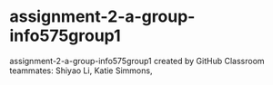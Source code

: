 # assignment-2-a-group-info575group1
assignment-2-a-group-info575group1 created by GitHub Classroom
teammates: Shiyao Li, Katie Simmons, 
